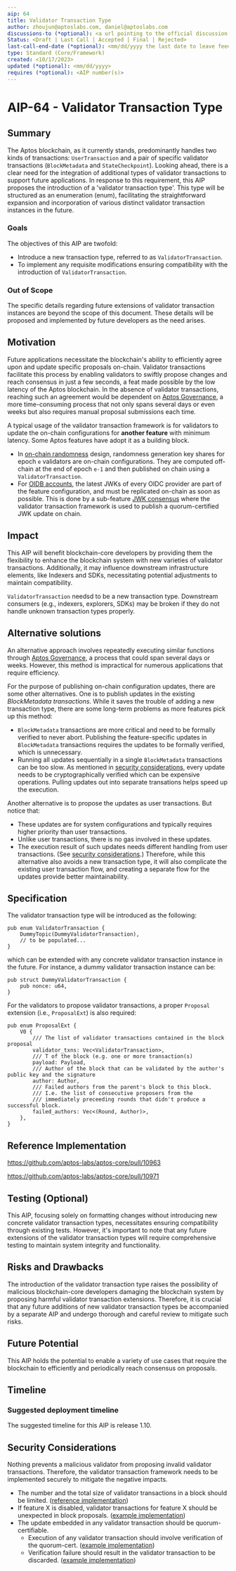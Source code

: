 ```yaml
---
aip: 64
title: Validator Transaction Type
author: zhoujun@aptoslabs.com, daniel@aptoslabs.com
discussions-to (*optional): <a url pointing to the official discussion thread>
Status: <Draft | Last Call | Accepted | Final | Rejected>
last-call-end-date (*optional): <mm/dd/yyyy the last date to leave feedbacks and reviews>
type: Standard (Core/Framework)
created: <10/17/2023>
updated (*optional): <mm/dd/yyyy>
requires (*optional): <AIP number(s)>
---
```


# AIP-64 - Validator Transaction Type

## Summary

The Aptos blockchain, as it currently stands, predominantly handles two kinds of transactions: `UserTransaction` and a pair of specific validator transactions (`BlockMetadata` and `StateCheckpoint`). Looking ahead, there is a clear need for the integration of additional types of validator transactions to support future applications. In response to this requirement, this AIP proposes the introduction of a 'validator transaction type'. This type will be structured as an enumeration (enum), facilitating the straightforward expansion and incorporation of various distinct validator transaction instances in the future.

### Goals

The objectives of this AIP are twofold:
- Introduce a new transaction type, referred to as `ValidatorTransaction`.
- To implement any requisite modifications ensuring compatibility with the introduction of `ValidatorTransaction`.

### Out of Scope

The specific details regarding future extensions of validator transaction instances are beyond the scope of this document. These details will be proposed and implemented by future developers as the need arises.

## Motivation

Future applications necessitate the blockchain's ability to efficiently agree upon and update specific proposals on-chain. Validator transactions facilitate this process by enabling validators to swiftly propose changes and reach consensus in just a few seconds, a feat made possible by the low latency of the Aptos blockchain. In the absence of validator transactions, reaching such an agreement would be dependent on [Aptos Governance](https://aptos.dev/concepts/governance/), a more time-consuming process that not only spans several days or even weeks but also requires manual proposal submissions each time.

A typical usage of the validator transaction framework is for validators to update the on-chain configurations for **another feature** with minimum latency.
Some Aptos features have adopt it as a building block.
- In [on-chain randomness](https://github.com/aptos-foundation/AIPs/pull/321/files) design, randomness generation key shares for epoch `e` validators are on-chain configurations.
  They are computed off-chain at the end of epoch `e-1` and then published on chain using a `ValidatorTransaction`.
- For [OIDB accounts](https://github.com/aptos-foundation/AIPs/blob/main/aips/aip-61.md), the latest JWKs of every OIDC provider are part of the feature configuration, and must be replicated on-chain as soon as possible.
  This is done by a sub-feature [JWK consensus](https://github.com/aptos-foundation/AIPs/blob/main/aips/aip-67.md) where the validator transaction framework is used to publish a quorum-certified JWK update on chain.

## Impact

This AIP will benefit blockchain-core developers by providing them the flexibility to enhance the blockchain system with new varieties of validator transactions. Additionally, it may influence downstream infrastructure elements, like Indexers and SDKs, necessitating potential adjustments to maintain compatibility.

`ValidatorTransaction` needsd to be a new transaction type.
Downstream consumers (e.g., indexers, explorers, SDKs) may be broken if they do not handle unknown transaction types properly.

## Alternative solutions

An alternative approach involves repeatedly executing similar functions through [Aptos Governance](https://aptos.dev/concepts/governance/), a process that could span several days or weeks. However, this method is impractical for numerous applications that require efficiency.

For the purpose of publishing on-chain configuration updates, there are some other alternatives.
One is to publish updates in the existing *BlockMetadata transactions*.
While it saves the trouble of adding a new transaction type, there are some long-term problems as more features pick up this method:
- `BlockMetadata` transactions are more critical and need to be formally verified to never abort.
  Publishing the feature-specific updates in  `BlockMetadata` transactions requires the updates to be formally verified, which is unnecessary.
- Running all updates sequentially in a single `BlockMetadata` transactions can be too slow.
  As mentioned in [security considerations](#Security_Considerations), every update needs to be cryptographically verified which can be expensive operations.
  Pulling updates out into separate transations helps speed up the execution.

Another alternative is to propose the updates as user transactions.
But notice that:
- These updates are for system configurations and typically requires higher priority than user transactions.
- Unlike user transactions, there is no gas involved in these updates.
- The execution result of such updates needs different handling from user transactions. (See [security considerations](#security_considerations).)
Therefore, while this alternative also avoids a new transaction type,
  it will also complicate the existing user transaction flow,
  and creating a separate flow for the updates provide better maintainability.

## Specification

The validator transaction type will be introduced as the following:
```
pub enum ValidatorTransaction {
    DummyTopic(DummyValidatorTransaction),
    // to be populated...
}
```
which can be extended with any concrete validator transaction instance in the future. 
For instance, a dummy validator transaction instance can be:
```
pub struct DummyValidatorTransaction {
    pub nonce: u64,
}
```
For the validators to propose validator transactions, a proper `Proposal` extension (i.e., `ProposalExt`) is also required:
```
pub enum ProposalExt {
    V0 {
        /// The list of validator transactions contained in the block proposal
        validator_txns: Vec<ValidatorTransaction>,
        /// T of the block (e.g. one or more transaction(s)
        payload: Payload,
        /// Author of the block that can be validated by the author's public key and the signature
        author: Author,
        /// Failed authors from the parent's block to this block.
        /// I.e. the list of consecutive proposers from the
        /// immediately preceeding rounds that didn't produce a successful block.
        failed_authors: Vec<(Round, Author)>,
    },
}
```

## Reference Implementation

https://github.com/aptos-labs/aptos-core/pull/10963

https://github.com/aptos-labs/aptos-core/pull/10971

## Testing (Optional)

This AIP, focusing solely on formatting changes without introducing new concrete validator transaction types, necessitates ensuring compatibility through existing tests. However, it's important to note that any future extensions of the validator transaction types will require comprehensive testing to maintain system integrity and functionality.

## Risks and Drawbacks

The introduction of the validator transaction type raises the possibility of malicious blockchain-core developers damaging the blockchain system by proposing harmful validator transaction extensions. Therefore, it is crucial that any future additions of new validator transaction types be accompanied by a separate AIP and undergo thorough and careful review to mitigate such risks.


## Future Potential

This AIP holds the potential to enable a variety of use cases that require the blockchain to efficiently and periodically reach consensus on proposals.

## Timeline

### Suggested deployment timeline

The suggested timeline for this AIP is release 1.10.

## Security Considerations

Nothing prevents a malicious validator from proposing invalid validator transactions. Therefore, the validator transaction framework needs to be implemented securely to mitigate the negative impacts.
- The number and the total size of validator transactions in a block should be limited.
  ([reference implementation](https://github.com/aptos-labs/aptos-core/blob/d4fdb8f08929903044673d03e79c9f118a6c714a/consensus/src/payload_client/mixed.rs#L82-L96))
- If feature X is disabled, validator transactions for feature X should be unexpected in block proposals.
  ([example implementation](https://github.com/aptos-labs/aptos-core/blob/7b2b2332f1f865b1ec367601045b2e0cd836a15d/consensus/src/round_manager.rs#L665-L673))
- The update embedded in any validator transaction should be quorum-certifiable.
    - Execution of any validator transaction should involve verification of the quorum-cert.
      ([example implementation](https://github.com/aptos-labs/aptos-core/blob/d4fdb8f08929903044673d03e79c9f118a6c714a/aptos-move/aptos-vm/src/validator_txns/jwk.rs#L119-L127))
    - Verification failure should result in the validator transaction to be discarded.
      ([example implementation](https://github.com/aptos-labs/aptos-core/blob/d4fdb8f08929903044673d03e79c9f118a6c714a/aptos-move/aptos-vm/src/validator_txns/jwk.rs#L68-L75))
